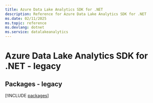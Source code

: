 ```yaml
---
title: Azure Data Lake Analytics SDK for .NET
description: Reference for Azure Data Lake Analytics SDK for .NET
ms.date: 02/11/2025
ms.topic: reference
ms.devlang: dotnet
ms.service: datalakeanalytics
---
```

# Azure Data Lake Analytics SDK for .NET - legacy
## Packages - legacy
[!INCLUDE [packages](data-lake-analytics-index.md)]